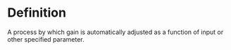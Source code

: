 # Definition

A process by which gain is automatically adjusted as a function of input
or other specified parameter.
